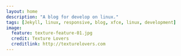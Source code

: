 ```yaml
---
layout: home
description: "A blog for develop on linux."
tags: [Jekyll, linux, responsive, blog, xfce, linux, development]
image:
  feature: texture-feature-01.jpg
  credit: Texture Lovers
  creditlink: http://texturelovers.com
---
```

